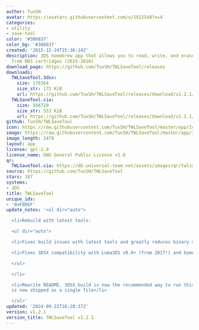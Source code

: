 ```yaml
---
author: TuxSH
avatar: https://avatars.githubusercontent.com/u/1922548?v=4
categories:
- utility
- save-tool
color: '#386637'
color_bg: '#386637'
created: '2015-12-24T15:36:14Z'
description: 3DS homebrew app that allows you to read, write, and erase save files
  from NDS cartridges (2015-2016)
download_page: https://github.com/TuxSH/TWLSaveTool/releases
downloads:
  TWLSaveTool.3dsx:
    size: 176364
    size_str: 172 KiB
    url: https://github.com/TuxSH/TWLSaveTool/releases/download/v1.2.1/TWLSaveTool.3dsx
  TWLSaveTool.cia:
    size: 566720
    size_str: 553 KiB
    url: https://github.com/TuxSH/TWLSaveTool/releases/download/v1.2.1/TWLSaveTool.cia
github: TuxSH/TWLSaveTool
icon: https://raw.githubusercontent.com/TuxSH/TWLSaveTool/master/app/IconLarge.png
image: https://raw.githubusercontent.com/TuxSH/TWLSaveTool/master/app/IconLarge.png
image_length: 2479
layout: app
license: gpl-2.0
license_name: GNU General Public License v2.0
qr:
  TWLSaveTool.cia: https://db.universal-team.net/assets/images/qr/twlsavetool-cia.png
source: https://github.com/TuxSH/TWLSaveTool
stars: 187
systems:
- 3DS
title: TWLSaveTool
unique_ids:
- '0xF0DEF'
update_notes: '<ul dir="auto">

  <li>Rebuild with latest tools:

  <ul dir="auto">

  <li>Fixes build issues with latest tools and greatly reduces binary size</li>

  <li>Fixes 3DSX compatibility with Luma3DS v8.0+ (from 2017!) and homebrew autoboot</li>

  </ul>

  </li>

  <li>Rewrite README. 3DSX build is now the recommended way to run this program, and
  is now shipped as a single file</li>

  </ul>'
updated: '2024-09-22T16:28:37Z'
version: v1.2.1
version_title: TWLSaveTool v1.2.1
---
```

